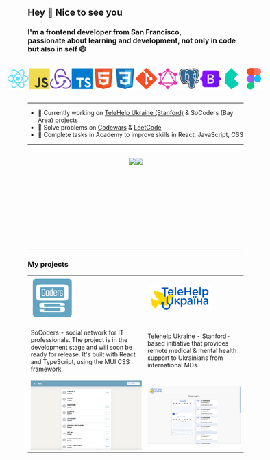 <h2 color="black">Hey 👋 Nice to see you</h2>
<h3 color="black">I'm a frontend developer from San Francisco, <br> passionate about learning and development, not only in code but also in self 😄 </h3> 
<br>
<div style="display: flex; justify-content: center;">
 <img src="https://github.com/HannieA/hannieA/blob/master/icons/react-original.svg" width="50px">
 <img src="https://github.com/HannieA/hannieA/blob/master/icons/javascript-original.svg" width="50px" >
 <img src="https://github.com/HannieA/hannieA/blob/master/icons/redux-original.svg" width="50px" >
 <img src="https://github.com/devicons/devicon/blob/master/icons/typescript/typescript-original.svg" width="50px" >
 <img src="https://github.com/HannieA/hannieA/blob/master/icons/html5-original.svg" width="50px" >
 <img src="https://github.com/HannieA/hannieA/blob/master/icons/css3-original.svg" width="50px" >
 <img src="https://github.com/HannieA/hannieA/blob/master/icons/git-original.svg" width="50px" >
 <img src="https://github.com/HannieA/hannieA/blob/master/icons/graphql-plain.svg" width="50px" >
 <img src="https://github.com/HannieA/hannieA/blob/master/icons/postgresql-original.svg" width="50px" >
 <img src="https://github.com/HannieA/hannieA/blob/master/icons/bootstrap-original.svg" width="50px" >
 <img src="https://github.com/HannieA/hannieA/blob/master/icons/bulma-plain.svg" width="50px" >
 <img src="https://github.com/HannieA/hannieA/blob/master/icons/figma-original.svg" width="50px" >
</div>
<br>

---

 - 🔭 Currently working on <a href="https://app.telehelpukraine.com/" target="_blank">TeleHelp Ukraine (Stanford)</a> & SoCoders (Bay Area) projects
 - 🌱 Solve problems on <a href="https://www.codewars.com/users/Hannie_986" target="_blank">Codewars</a> & <a href="https://leetcode.com/user2408RL/" target="_blank">LeetCode</a>
 - 👯 Complete tasks in Academy to improve skills in React, JavaScript, CSS

---

<br>
<div style="display: flex; justify-content: center;" align="center">
 <img src="https://github-readme-stats.vercel.app/api/top-langs/?username=anuraghazra&hide_progress=false&langs_count=4&theme=dracula" height="200px"/>
<img src="https://github-readme-streak-stats.herokuapp.com?user=HannieA&theme=aura-dark&exclude_days=Sun%2CSat" height="200px"/> 
</div>

---

<h3>My projects</h3>

<table>
  <tr>
    <td>
      <img src="https://github.com/HannieA/hannieA/blob/master/icons/socoders.png" width="100px">
    </td>
    <td>
      <img src="https://github.com/HannieA/hannieA/blob/master/icons/TeleHelp.png" width="150px">
    </td>
  </tr>
  <tr>
    <td>
      <p>SoCoders - social network for IT professionals. The project is in the development stage and will soon be ready for release. It's built with React and TypeScript, using the MUI CSS framework.</p>
    </td>
    <td>
      <p>Telehelp Ukraine - Stanford-based initiative that provides remote medical & mental health support to Ukrainians from international MDs.</p>
    </td>
  </tr>
  <tr>
    <td>
      <img src="https://github.com/HannieA/hannieA/blob/master/icons/SoCoders_pr.png">
    </td>
    <td>
      <img src="https://github.com/HannieA/hannieA/blob/master/icons/TeleHelp_pr.png">
    </td>
  </tr>
</table>



